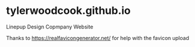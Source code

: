 # tylerwoodcook.github.io
Linepup Design Copmpany Website

Thanks to https://realfavicongenerator.net/ for help with the favicon upload
